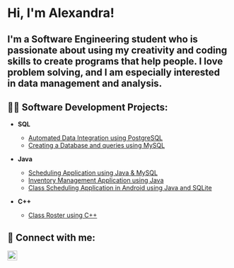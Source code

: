<h1>Hi, I'm Alexandra! <br/></h1>
<h2>I'm a Software Engineering student who is passionate about using my creativity and coding skills to create programs that help people. I love problem solving, and I am especially interested in data management and analysis.</h2>


<h2>👩‍💻 Software Development Projects:</h2>

- <b>SQL</b>
  - [Automated Data Integration using PostgreSQL ](https://github.com/ascurtu1/SQL_Automated-Data-Integration)
  - [Creating a Database and queries using MySQL](https://github.com/ascurtu1/SQL_Database-Design)
  
 
- <b>Java</b>
  - [Scheduling Application using Java & MySQL](https://github.com/ascurtu1/Java_Scheduling_Application)
  - [Inventory Management Application using Java](https://github.com/ascurtu1/JavaInventoryApplication)
  - [Class Scheduling Application in Android using Java and SQLite](https://github.com/ascurtu1/StudentSchedulerAndroid)
  

- <b>C++</b>
  - [Class Roster using C++](https://github.com/ascurtu1/C-Class-Roster/tree/master)



 

<h2> 🤳 Connect with me:</h2>

[<img align="left" alt="AlexandraScurtu | LinkedIn" width="22px" src="https://cdn.jsdelivr.net/npm/simple-icons@v3/icons/linkedin.svg" />][linkedin]

[linkedin]: https://www.linkedin.com/in/alexandraalexandru/





